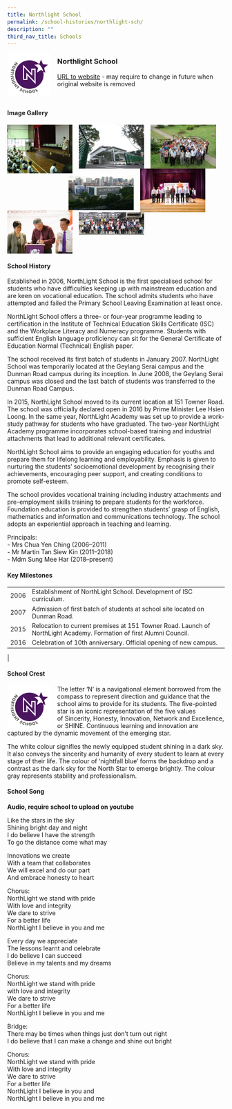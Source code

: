 ```yaml
---
title: Northlight School
permalink: /school-histories/northlight-sch/
description: ""
third_nav_title: Schools
---
```

<img src="/images/northlightsch1.png" style="width:20%;margin-right:15px;" align = "left">

### **Northlight School**
[URL to website](https://www.nls.edu.sg/) - may require to change in future when original website is removed

<br clear="left">

#### **Image Gallery**

<p><a href="https://d1yxymztqoj7qn.amplifyapp.com/images/northlightsch2.jpg">  
<img src="/images/northlightsch2.jpg" style="width:30%;margin-right:15px;" align = "left">
</a></p>

<p><a href="https://d1yxymztqoj7qn.amplifyapp.com/images/northlightsch3.jpg">  
<img src="/images/northlightsch3.jpg" style="width:30%;margin-right:15px;" align = "left">
</a></p>

<p><a href="https://d1yxymztqoj7qn.amplifyapp.com/images/northlightsch4.jpg">  
<img src="/images/northlightsch4.jpg" style="width:30%;margin-right:15px;" align = "left">
</a></p>

<p><a href="https://d1yxymztqoj7qn.amplifyapp.com/images/northlightsch7.jpg">  
<img src="/images/northlightsch7.jpg" style="width:30%;margin-right:45px;" align = "right">
</a></p>

<p><a href="https://d1yxymztqoj7qn.amplifyapp.com/images/northlightsch6.jpg">  
<img src="/images/northlightsch6.jpg" style="width:30%;margin-right:15px;" align = "right">
</a></p>

<p><a href="https://d1yxymztqoj7qn.amplifyapp.com/images/northlightsch5.jpg">  
<img src="/images/northlightsch5.jpg" style="width:30%;margin-right:15px;" align = "left">
</a></p>

<p><a href="https://d1yxymztqoj7qn.amplifyapp.com/images/northlightsch8.jpg">  
<img src="/images/northlightsch8.jpg" style="width:30%;margin-right:15px;" align = "left">
</a></p>

<br clear="left">

#### **School History**
Established in 2006, NorthLight School is the first specialised school for students who have difficulties keeping up with mainstream education and are keen on vocational education. The school admits students who have attempted and failed the Primary School Leaving Examination at least once.

NorthLight School offers a three- or four-year programme leading to certification in the Institute of Technical Education Skills Certificate (ISC) and the Workplace Literacy and Numeracy programme. Students with sufficient English language proficiency can sit for the General Certificate of Education Normal (Technical) English paper.

The school received its first batch of students in January 2007. NorthLight School was temporarily located at the Geylang Serai campus and the Dunman Road campus during its inception. In June 2008, the Geylang Serai campus was closed and the last batch of students was transferred to the Dunman Road Campus.

In 2015, NorthLight School moved to its current location at 151 Towner Road. The school was officially declared open in 2016 by Prime Minister Lee Hsien Loong. In the same year, NorthLight Academy was set up to provide a work-study pathway for students who have graduated. The two-year NorthLight Academy programme incorporates school-based training and industrial attachments that lead to additional relevant certificates.

NorthLight School aims to provide an engaging education for youths and prepare them for lifelong learning and employability. Emphasis is given to nurturing the students’ socioemotional development by recognising their achievements, encouraging peer support, and creating conditions to promote self-esteem.

The school provides vocational training including industry attachments and pre-employment skills training to prepare students for the workforce. Foundation education is provided to strengthen students’ grasp of English, mathematics and information and communications technology. The school adopts an experiential approach in teaching and learning.

Principals:<br>
\- Mrs Chua Yen Ching (2006–2011)<br>
\- Mr Martin Tan Siew Kin (2011–2018)<br>
\- Mdm Sung Mee Har (2018–present)

#### **Key Milestones**

|  |  |
|:---:|---|
| 2006 | Establishment of NorthLight School. Development of ISC curriculum. |
| 2007 | Admission of first batch of students at school site located on Dunman Road. |
| 2015 | Relocation to current premises at 151 Towner Road. Launch of NorthLight Academy. Formation of first Alumni Council. |
| 2016 | Celebration of 10th anniversary. Official opening of new campus. |
|

#### **School Crest**
<img src="/images/northlightsch1.png" style="width:20%;margin-right:15px;" align = "left">

The letter ‘N’ is a navigational element borrowed from the compass to represent direction and guidance that the school aims to provide for its students. The five-pointed star is an iconic representation of the five values of Sincerity, Honesty, Innovation, Network and Excellence, or SHINE. Continuous learning and innovation are captured by the dynamic movement of the emerging star.

The white colour signifies the newly equipped student shining in a dark sky. It also conveys the sincerity and humanity of every student to learn at every stage of their life. The colour of ‘nightfall blue’ forms the backdrop and a contrast as the dark sky for the North Star to emerge brightly. The colour gray represents stability and professionalism.

#### **School Song**
**Audio, require school to upload on youtube**

Like the stars in the sky<br>
Shining bright day and night<br>
I do believe I have the strength<br>
To go the distance come what may

Innovations we create<br>
With a team that collaborates<br>
We will excel and do our part<br>
And embrace honesty to heart

Chorus:<br>
NorthLight we stand with pride<br>
With love and integrity<br>
We dare to strive<br>
For a better life<br>
NorthLight I believe in you and me

Every day we appreciate<br>
The lessons learnt and celebrate<br>
I do believe I can succeed<br>
Believe in my talents and my dreams

Chorus:<br>
NorthLight we stand with pride<br>
with love and integrity<br>
We dare to strive<br>
For a better life<br>
NorthLight I believe in you and me

Bridge:<br>
There may be times when things just don’t turn out right<br>
I do believe that I can make a change and shine out bright

Chorus:<br>
NorthLight we stand with pride<br>
With love and integrity<br>
We dare to strive<br>
For a better life<br>
NorthLight I believe in you and<br>
NorthLight I believe in you and me